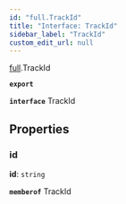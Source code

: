 ```yaml
---
id: "full.TrackId"
title: "Interface: TrackId"
sidebar_label: "TrackId"
custom_edit_url: null
---
```


[full](../namespaces/full.md).TrackId

**`export`**

**`interface`** TrackId

## Properties

### id

 **id**: `string`

**`memberof`** TrackId
